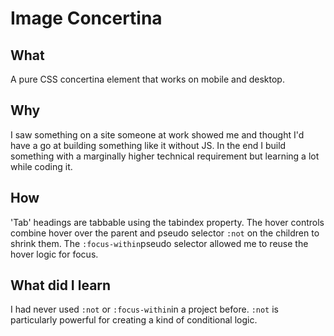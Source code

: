 # Image Concertina

## What
A pure CSS concertina element that works on mobile and desktop.

## Why
I saw something on a site someone at work showed me and thought I'd have a go at building something like it 
without JS. In the end I build something with a marginally higher technical requirement but learning a lot 
while coding it.

## How
'Tab' headings are tabbable using the tabindex property. The hover controls combine hover over the parent and pseudo 
selector ```:not``` on the children to shrink them. The ```:focus-within```pseudo selector allowed me to reuse the 
hover logic for focus. 

## What did I learn
I had never used ```:not``` or ```:focus-within```in a project before. ```:not``` is particularly powerful for 
creating a kind of conditional logic.  